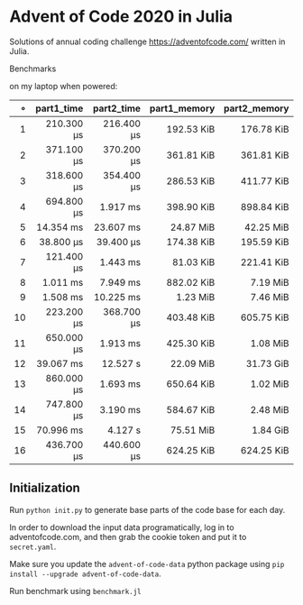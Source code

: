 # Advent of Code 2020 in Julia

Solutions of annual coding challenge https://adventofcode.com/ written in Julia.

Benchmarks

on my laptop when powered:

|   ∘ | part1_time | part2_time | part1_memory | part2_memory |
| ---:| ----------:| ----------:| ------------:| ------------:|
|   1 | 210.300 μs | 216.400 μs |   192.53 KiB |   176.78 KiB |
|   2 | 371.100 μs | 370.200 μs |   361.81 KiB |   361.81 KiB |
|   3 | 318.600 μs | 354.400 μs |   286.53 KiB |   411.77 KiB |
|   4 | 694.800 μs |   1.917 ms |   398.90 KiB |   898.84 KiB |
|   5 |  14.354 ms |  23.607 ms |    24.87 MiB |    42.25 MiB |
|   6 |  38.800 μs |  39.400 μs |   174.38 KiB |   195.59 KiB |
|   7 | 121.400 μs |   1.443 ms |    81.03 KiB |   221.41 KiB |
|   8 |   1.011 ms |   7.949 ms |   882.02 KiB |     7.19 MiB |
|   9 |   1.508 ms |  10.225 ms |     1.23 MiB |     7.46 MiB |
|  10 | 223.200 μs | 368.700 μs |   403.48 KiB |   605.75 KiB |
|  11 | 650.000 μs |   1.913 ms |   425.30 KiB |     1.08 MiB |
|  12 |  39.067 ms |   12.527 s |    22.09 MiB |    31.73 GiB |
|  13 | 860.000 μs |   1.693 ms |   650.64 KiB |     1.02 MiB |
|  14 | 747.800 μs |   3.190 ms |   584.67 KiB |     2.48 MiB |
|  15 |  70.996 ms |    4.127 s |    75.51 MiB |     1.84 GiB |
|  16 | 436.700 μs | 440.600 μs |   624.25 KiB |   624.25 KiB |

## Initialization

Run `python init.py` to generate base parts of the code base for each day.

In order to download the input data programatically, log in to adventofcode.com, and then grab the cookie token and put it to `secret.yaml`.

Make sure you update the `advent-of-code-data` python package using `pip install --upgrade advent-of-code-data`.

Run benchmark using `benchmark.jl`
